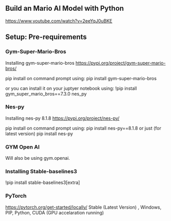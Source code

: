 ## Build an Mario AI Model with Python

https://www.youtube.com/watch?v=2eeYqJ0uBKE



## Setup: Pre-requirements
### Gym-Super-Mario-Bros
Installing gym-super-mario-bros
https://pypi.org/project/gym-super-mario-bros/

pip install on command prompt using:
pip install gym-super-mario-bros

or you can install it on your juptyer notebook using:
!pip install gym_super_mario_bros==7.3.0 nes_py


### Nes-py
Installing nes-py 8.1.8
https://pypi.org/project/nes-py/

pip install on command prompt using:
pip install nes-py==8.1.8
or just (for latest version)
pip install nes-py

### GYM Open AI
Will also be using 
gym.openai.

### Installing Stable-baselines3
!pip install stable-baselines3[extra]

### PyTorch
https://pytorch.org/get-started/locally/
Stable (Latest Version) , Windows, PIP, Python, CUDA (GPU accelaration running)
